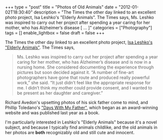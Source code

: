 +++
type = "post"
title = "Photos of Old Animals"
date = "2012-01-02T18:30:40"
description = "The Times the other day linked to an excellent photo project, Isa Leshko's \"Elderly Animals\". The Times says, Ms. Leshko was inspired to carry out her project after spending a year caring for her mother, who has Alzheimer&#8217;s disease [ ... ]"
categories = ["Photography"]
tags = []
enable_lightbox = false
draft = false
+++

<p>The Times the other day linked to an excellent photo project, <a href="http://well.blogs.nytimes.com/2011/12/29/what-we-can-learn-from-old-animals/">Isa
Leshko's "Elderly
Animals"</a>.
The Times says,</p>
<blockquote>
<p>Ms. Leshko was inspired to carry out her project after spending a year
caring for her mother, who has Alzheimer’s disease and is now in a
nursing home. She considered documenting the experience through
pictures but soon decided against it. “A number of fine-art
photographers have gone that route and produced really powerful work,”
she said. “It just didn’t feel like the appropriate response for me. I
didn’t think my mother could provide consent, and I wanted to be
present as her daughter and caregiver.”</p>
</blockquote>
<p>Richard Avedon's upsetting photos of his sick father come to mind, and
Phillip Toledano's <a href="http://www.dayswithmyfather.com/">"Days With My
Father"</a>, which began as an
award-winning website and was published last year as a book.</p>
<p>I'm particularly interested in Leshko's "Elderly Animals" because it's a
novel subject, and because I typically find animals childlike, and the
old animals in her photos are <strong>both</strong> recognizably old and still cute
and innocent.</p>
    